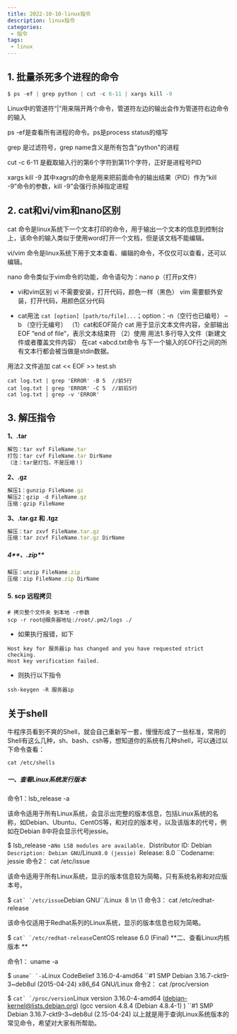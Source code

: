 ```yaml
---
title: 2022-10-10-linux指令
description: linux指令
categories:
 - 指令
tags:
 - linux
---
```


## 1. 批量杀死多个进程的命令

```javascript
$ ps -ef | grep python | cut -c 6-11 | xargs kill -9
```

Linux中的管道符“|”用来隔开两个命令，管道符左边的输出会作为管道符右边命令的输入 

ps -ef是查看所有进程的命令。ps是process status的缩写 

grep 是过滤符号，grep name含义是所有包含"python"的进程 

cut -c 6-11 是截取输入行的第6个字符到第11个字符，正好是进程号PID 

xargs kill -9 其中xagrs的命令是用来把前面命令的输出结果（PID）作为“kill -9”命令的参数，kill -9”会强行杀掉指定进程



## 2. cat和vi/vim和nano区别
cat 命令是linux系统下一个文本打印的命令，用于输出一个文本的信息到控制台上，该命令的输入类似于使用word打开一个文档，但是该文档不能编辑。

vi/vim 命令是linux系统下用于文本查看、编辑的命令，不仅仅可以查看，还可以编辑。

nano 命令类似于vim命令的功能，命令语句为：nano p（打开p文件）

* vi和vim区别
  vi 不需要安装，打开代码，颜色一样（黑色）
  vim 需要额外安装，打开代码，用颜色区分代码

* cat用法 ```cat [option] [path/to/file]...```；option：-n（空行也已编号） –b （空行无编号）
（1）cat和EOF简介
cat 用于显示文本文件内容，全部输出
EOF “end of file”，表示文本结束符
（2）使用
用法1.多行导入文件（新建文件或者覆盖文件内容）
在cat <<EOF >abcd.txt命令 与下一个输入的EOF行之间的所有文本行都会被当做是stdin数据。

用法2.文件追加
cat << EOF >> test.sh

```
cat log.txt | grep 'ERROR' -B 5  //前5行
cat log.txt | grep 'ERROR' -C 5  //前后5行
cat log.txt | grep -v 'ERROR'
```


## 3. 解压指令

**1、.tar** 

```javascript
解包：tar xvf FileName.tar
打包：tar cvf FileName.tar DirName
（注：tar是打包，不是压缩！）
```

**2、.gz**

```javascript
解压1：gunzip FileName.gz
解压2：gzip -d FileName.gz
压缩：gzip FileName
```

**3、.tar.gz 和 .tgz**

```javascript
解压：tar zxvf FileName.tar.gz
压缩：tar zcvf FileName.tar.gz DirName
```

##### 4**、.zip**

```javascript
解压：unzip FileName.zip
压缩：zip FileName.zip DirName
```

#### 5. scp 远程拷贝

```
# 拷贝整个文件夹 到本地 -r参数
scp -r root@服务器地址:/root/.pm2/logs ./
```

- 如果执行报错，如下
```
Host key for 服务器ip has changed and you have requested strict checking.
Host key verification failed.
```
- 则执行以下指令
```
ssh-keygen -R 服务器ip
```

## 关于shell
牛程序员看到不爽的Shell，就会自己重新写一套，慢慢形成了一些标准，常用的Shell有这么几种，sh、bash、csh等，想知道你的系统有几种shell，可以通过以下命令查看：
```shell
cat /etc/shells
```


##### 一、查看Linux系统发行版本

命令1：lsb_release -a

该命令适用于所有Linux系统，会显示出完整的版本信息，包括Linux系统的名称，如Debian、Ubuntu、CentOS等，和对应的版本号，以及该版本的代号，例如在Debian 8中将会显示代号jessie。

$ lsb_release -a``No LSB modules are available. ``Distributor ID: Debian ``Description: Debian GNU``/Linux``8.0 (jessie) ``Release:  8.0 ``Codename:  jessie 
命令2： cat /etc/issue

该命令适用于所有Linux系统，显示的版本信息较为简略，只有系统名称和对应版本号。

$ ``cat` `/etc/issue``Debian GNU``/Linux` `8 \n \1 
命令3： cat /etc/redhat-release

该命令仅适用于Redhat系列的Linux系统，显示的版本信息也较为简略。

$ ``cat` `/etc/redhat-release``CentOS release 6.0 (Final) 
**二、查看Linux内核版本
**

命令1： uname -a

$ ``uname` `-a``Linux CodeBelief 3.16.0-4-amd64 ``#1 SMP Debian 3.16.7-ckt9-3~deb8ul (2015-04-24) x86_64 GNU/Linux 
命令2： cat /proc/version

$ ``cat` `/proc/version``Linux version 3.16.0-4-amd64 (debian-kernel@lists.debian.org) (gcc version 4.8.4 (Debian 4.8.4-1) ) ``#1 SMP Debian 3.16.7-ckt9-3~deb8ul (2.15-04-24)
以上就是用于查询Linux系统版本的常见命令，希望对大家有所帮助。
